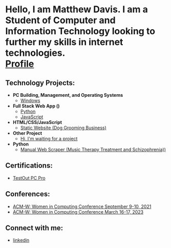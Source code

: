 <h1>Hello, I am Matthew Davis. I am a Student of Computer and Information Technology looking to further my skills in internet technologies.
<br/><a href="https://github.com/DavisMS">Profile</a></h1>

<h2> Technology Projects: </h2>

- <b>PC Building, Management, and Operating Systems</b>
  - [Windows](https://github.com/DavisMS)
- <b>Full Stack Web App ()</b>
  - [Python](https://github.com/DavisMS)
  - [JavaScript](https://github.com/DavisMS)
- <b>HTML/CSS/JavaScript</b>
  - [Static Website (Dog Grooming Business)](https://github.com/DavisMS/static-website1)
- <b>Other Project</b>
  - [Hi, I'm waiting for a project](https://github.com/DavisMS)
- <b>Python</b>
  - [Manual Web Scraper (Music Therapy Treatment and Schizophrenia))](https://github.com/DavisMS/MusicTherapyAnalysis-Schizophrenia)

<h2> Certifications:</h2>

- [TestOut PC Pro](https://certification.testout.com/verifycert/6-2C6-H948U)
 
<h2> Conferences:</h2>

- [ACM-W: Women in Computing Conference September 9-10, 2021](https://github.com/DavisMS)
- [ACM-W: Women in Computing Conference March 16-17, 2023](https://github.com/DavisMS)

<h2> Connect with me:</h2>

- [linkedin](https://www.linkedin.com/in/matthew-davis-1963a2263)

<!-- Here are some ideas to get you started:

- 🔭 I’m currently working on ...
- 🌱 I’m currently learning ...
- 👯 I’m looking to collaborate on ...
- 🤔 I’m looking for help with ...
- 💬 Ask me about ...
- 📫 How to reach me: ...
- 😄 Pronouns: ...
- ⚡ Fun fact: ...
-->

